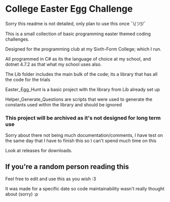# College Easter Egg Challenge
Sorry this readme is not detailed, only plan to use this once ¯\\_(ツ)_/¯

This is a small collection of basic programming easter themed coding challenges.

Designed for the programming club at my Sixth-Form College; which I run.

All programmed in C# as its the language of choice at my school, and dotnet 4.7.2 as that what my school uses also.

The Lib folder includes the main bulk of the code;
its a library that has all the code for the trials

Easter_Egg_Hunt is a basic project with the library from Lib already set up

Helper_Generate_Questions are scripts that were used to generate the constants used within the library and should be ignored

### This project will be archived as it's not designed for long term use

Sorry about there not being much documentation/comments, I have test on the same day that I have to finish this so I can't spend much time on this

Look at releases for downloads.

## If you're a random person reading this
Feel free to edit and use this as you wish :3

It was made for a specific date so code maintainability wasn't really thought about (sorry) :p
